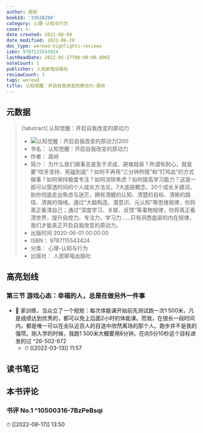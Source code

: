 ```yaml
---
author: 周岭
bookId: '33628204'
category: 心理-认知与行为
cover: >-
date created: 2022-08-09
date modified: 2022-08-20
doc_type: weread-highlights-reviews
isbn: 9787115543424
lastReadDate: 2022-05-27T00:00:00.000Z
noteCount: 1
publisher: 人民邮电出版社
reviewCount: 1
tags: weread
title: 认知觉醒：开启自我改变的原动力-周岭
---
```


## 元数据

> [!abstract] 认知觉醒：开启自我改变的原动力
> - ![ 认知觉醒：开启自我改变的原动力|200](https://wfqqreader-1252317822.image.myqcloud.com/cover/204/33628204/t7_33628204.jpg)
> - 书名： 认知觉醒：开启自我改变的原动力
> - 作者： 周岭
> - 简介： 为什么我们做事总是急于求成、避难趋易？所谓有耐心，就是要“咬牙坚持、死磕到底”？如何不再用“三分钟热情”和“打鸡血”的方式做事？如何保持极度专注？如何消除焦虑？如何提高学习能力？这是一部可以穿透时间的个人成长方法论。7大底层概念，20个成长关键词，助你彻底走出焦虑与迷茫，拥有清醒的认知、清楚的目标、清晰的路径、清爽的情绪。通过“大脑构造、潜意识、元认知”等思维规律，你将真正看清自己；通过“深度学习、关联、反馈”等事物规律，你将真正看清世界，提升自控力、专注力、学习力……只有洞悉底层的内在规律，我们才能真正开启自我改变的原动力。
> - 出版时间 2020-06-01 00:00:00
> - ISBN： 9787115543424
> - 分类： 心理-认知与行为
> - 出版社： 人民邮电出版社

## 高亮划线

### 第三节 游戏心态：幸福的人，总是在做另外一件事

- 📌 家训练，当众立了一个规矩：每次体能课开始前先测试跑一次1 500米，凡是成绩达到优秀的，都可以免上后面2小时的体能课。而我，在很长一段时间内，都是唯一可以在全队近百人的目送中欣然离场的那个人。跑步并不是我的强项。刚入学的时候，我跑1 500米大概要用8分钟。在向5分10秒这个目标进发的过 ^26-502-672
    - ⏱ [[2022-03-13]] 11:57

## 读书笔记

## 本书评论

### 书评 No.1 ^10500316-7BzPeBsqi

⏱ [[2022-08-17]] 13:50
